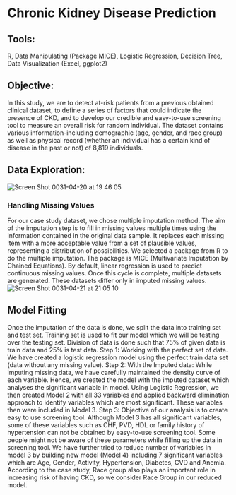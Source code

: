 # Chronic Kidney Disease Prediction
## Tools: 
R, Data Manipulating (Package MICE), Logistic Regression, Decision Tree, Data Visualization (Excel, ggplot2)

## Objective: 
In this study, we are to detect at-risk patients from a previous obtained clinical dataset, to define a series of factors that could indicate the presence of CKD, and to develop our credible and easy-to-use screening tool to measure an overall risk for random individual. The dataset contains various information-including demographic (age, gender, and race group) as well as physical record (whether an individual has a certain kind of disease in the past or not) of 8,819 individuals.

## Data Exploration: 

![Screen Shot 0031-04-20 at 19 46 05](https://user-images.githubusercontent.com/49817101/56463592-5185fd00-63a5-11e9-9c7d-7aea85972c05.png)

### Handling Missing Values
For our case study dataset, we chose multiple imputation method. The aim of the imputation step is to fill in missing values multiple times using the information contained in the original data sample. It replaces each missing item with a more acceptable value from a set of plausible values, representing a distribution of possibilities. We selected a package from R to do the multiple imputation. The package is MICE (Multivariate Imputation by Chained Equations). By default, linear regression is used to predict continuous missing values. Once this cycle is complete, multiple datasets are generated. These datasets differ only in imputed missing values. 
![Screen Shot 0031-04-21 at 21 05 10](https://user-images.githubusercontent.com/49817101/56477993-692eb580-6479-11e9-93bf-81ef8da6b789.png)

## Model Fitting 
Once the imputation of the data is done, we split the data into training set and test set. Training set is used to fit our model which we will be testing over the testing set. Division of data is done such that 75% of given data is train data and 25% is test data.
Step 1: Working with the perfect set of data. We have created a logistic regression model using the perfect train data set (data without any missing value).
Step 2: With the Imputed data: While imputing missing data, we have carefully maintained the density curve of each variable. Hence, we created the model with the imputed dataset which analyses the significant variable in model. Using Logistic Regression, we then created Model 2 with all 33 variables and applied backward elimination approach to identify variables which are most significant. These variables then were included in Model 3.
Step 3: Objective of our analysis is to create easy to use screening tool. Although Model 3 has all significant variables, some of these variables such as CHF, PVD, HDL or family history of hypertension can not be obtained by easy-to-use screening tool. Some people might not be aware of these parameters while filling up the data in screening tool. We have further tried to reduce number of variables in model 3 by building new model (Model 4) including 7 significant variables which are Age, Gender, Activity, Hypertension, Diabetes, CVD and Anemia. According to the case study, Race group also plays an important role in increasing risk of having CKD, so we consider Race Group in our reduced model.
